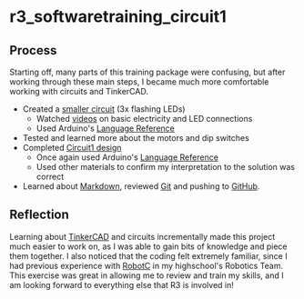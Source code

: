 # r3_softwaretraining_circuit1

## Process
Starting off, many parts of this training package were confusing, but after working through these main steps, I became much more comfortable working with circuits and TinkerCAD.


- Created a [smaller circuit](https://www.tinkercad.com/things/9jNt476gUKP) (3x flashing LEDs)
  - Watched [videos](https://youtu.be/8gvJzrjwjds) on basic electricity and LED connections
  - Used Arduino's [Language Reference](https://www.arduino.cc/reference/en/)
- Tested and learned more about the motors and dip switches
- Completed [Circuit1 design](https://www.tinkercad.com/things/5R3EwdZ4ZUq)
  - Once again used Arduino's [Language Reference](https://www.arduino.cc/reference/en/)
  - Used other materials to confirm my interpretation to the solution was correct
- Learned about [Markdown](https://guides.github.com/features/mastering-markdown/), reviewed [Git](https://www.notion.so/Introduction-to-Git-ac396a0697704709a12b6a0e545db049) and pushing to [GitHub](https://github.com/ForTheWindFTW/r3_softwaretraining_circuit1).

## Reflection
Learning about [TinkerCAD](https://www.tinkercad.com/) and circuits incrementally made this project much easier to work on, as I was able to gain bits of knowledge and piece them together. I also noticed that the coding felt extremely familiar, since I had previous experience with [RobotC](http://www.robotc.net/) in my highschool's Robotics Team. This exercise was great in allowing me to review and train my skills, and I am looking forward to everything else that R3 is involved in!

